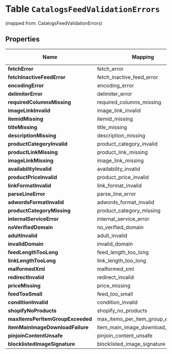 
# Table `CatalogsFeedValidationErrors`
(mapped from: CatalogsFeedValidationErrors)

## Properties
Name | Mapping | SQL Type | Default | Type | Description | Notes
---- | ------- | -------- | ------- | ---- | ----------- | -----
**fetchError** | fetch_error | int |  | **kotlin.Int** |  |  [optional]
**fetchInactiveFeedError** | fetch_inactive_feed_error | int |  | **kotlin.Int** |  |  [optional]
**encodingError** | encoding_error | int |  | **kotlin.Int** |  |  [optional]
**delimiterError** | delimiter_error | int |  | **kotlin.Int** |  |  [optional]
**requiredColumnsMissing** | required_columns_missing | int |  | **kotlin.Int** |  |  [optional]
**imageLinkInvalid** | image_link_invalid | int |  | **kotlin.Int** |  |  [optional]
**itemidMissing** | itemid_missing | int |  | **kotlin.Int** |  |  [optional]
**titleMissing** | title_missing | int |  | **kotlin.Int** |  |  [optional]
**descriptionMissing** | description_missing | int |  | **kotlin.Int** |  |  [optional]
**productCategoryInvalid** | product_category_invalid | int |  | **kotlin.Int** |  |  [optional]
**productLinkMissing** | product_link_missing | int |  | **kotlin.Int** |  |  [optional]
**imageLinkMissing** | image_link_missing | int |  | **kotlin.Int** |  |  [optional]
**availabilityInvalid** | availability_invalid | int |  | **kotlin.Int** |  |  [optional]
**productPriceInvalid** | product_price_invalid | int |  | **kotlin.Int** |  |  [optional]
**linkFormatInvalid** | link_format_invalid | int |  | **kotlin.Int** |  |  [optional]
**parseLineError** | parse_line_error | int |  | **kotlin.Int** |  |  [optional]
**adwordsFormatInvalid** | adwords_format_invalid | int |  | **kotlin.Int** |  |  [optional]
**productCategoryMissing** | product_category_missing | int |  | **kotlin.Int** |  |  [optional]
**internalServiceError** | internal_service_error | int |  | **kotlin.Int** |  |  [optional]
**noVerifiedDomain** | no_verified_domain | int |  | **kotlin.Int** |  |  [optional]
**adultInvalid** | adult_invalid | int |  | **kotlin.Int** |  |  [optional]
**invalidDomain** | invalid_domain | int |  | **kotlin.Int** |  |  [optional]
**feedLengthTooLong** | feed_length_too_long | int |  | **kotlin.Int** |  |  [optional]
**linkLengthTooLong** | link_length_too_long | int |  | **kotlin.Int** |  |  [optional]
**malformedXml** | malformed_xml | int |  | **kotlin.Int** |  |  [optional]
**redirectInvalid** | redirect_invalid | int |  | **kotlin.Int** |  |  [optional]
**priceMissing** | price_missing | int |  | **kotlin.Int** |  |  [optional]
**feedTooSmall** | feed_too_small | int |  | **kotlin.Int** |  |  [optional]
**conditionInvalid** | condition_invalid | int |  | **kotlin.Int** |  |  [optional]
**shopifyNoProducts** | shopify_no_products | int |  | **kotlin.Int** |  |  [optional]
**maxItemsPerItemGroupExceeded** | max_items_per_item_group_exceeded | int |  | **kotlin.Int** |  |  [optional]
**itemMainImageDownloadFailure** | item_main_image_download_failure | int |  | **kotlin.Int** |  |  [optional]
**pinjoinContentUnsafe** | pinjoin_content_unsafe | int |  | **kotlin.Int** |  |  [optional]
**blocklistedImageSignature** | blocklisted_image_signature | int |  | **kotlin.Int** |  |  [optional]




































